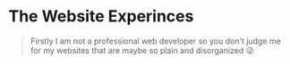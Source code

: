 # The Website Experinces
> Firstly I am not a professional web developer so you don't judge me for my websites that are maybe so plain and disorganized 😜 
